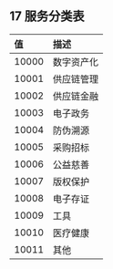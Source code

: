 ## 17 服务分类表

| **值** | **描述**   |
| :----- | :--------- |
| 10000  | 数字资产化 |
| 10001  | 供应链管理 |
| 10002  | 供应链金融 |
| 10003  | 电子政务   |
| 10004  | 防伪溯源   |
| 10005  | 采购招标   |
| 10006  | 公益慈善   |
| 10007  | 版权保护   |
| 10008  | 电子存证   |
| 10009  | 工具       |
| 10010  | 医疗健康   |
| 10011  | 其他       |
